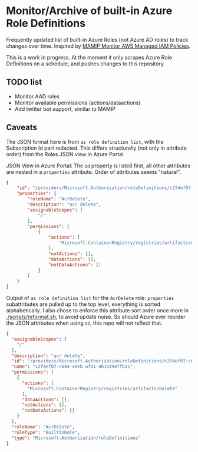# Monitor/Archive of built-in Azure Role Definitions

Frequently updated list of built-in Azure Roles (not Azure AD roles) to track changes over time.
Inspired by [MAMIP Monitor AWS Managed IAM Policies](https://github.com/z0ph/MAMIP).

This is a work in progress. At the moment it only scrapes Azure Role Definitions
on a schedule, and pushes changes to this repository.

## TODO list

- Monitor AAD roles
- Monitor available permissions (actions/dataactions)
- Add twitter bot support, similar to MAMIP

## Caveats

The JSON format here is from `az role definition list`, with the Subscription Id part redacted.
This differs structurally (not only in attribute order) from the Roles JSON view in Azure Portal.

JSON View in Azure Portal: The `id` property is listed first, all other attributes are nested
in a `properties` attribute. Order of attributes seems "natural".

```json
{
    "id": "/providers/Microsoft.Authorization/roleDefinitions/c2f4ef07-c644-48eb-af81-4b1b4947fb11",
    "properties": {
        "roleName": "AcrDelete",
        "description": "acr delete",
        "assignableScopes": [
            "/"
        ],
        "permissions": [
            {
                "actions": [
                    "Microsoft.ContainerRegistry/registries/artifacts/delete"
                ],
                "notActions": [],
                "dataActions": [],
                "notDataActions": []
            }
        ]
    }
}
```

Output of `az role definition list` for the `AcrDelete` role: `properties` subattributes are pulled
up to the top level, everything is sorted alphabetically. I also chose to enforce this attribute
sort order once more in [./scripts/reformat.sh](./scripts/reformat.sh), to avoid update noise.
So should Azure ever reorder the JSON attributes when using `az`, this repo will not reflect that.

```json
{
  "assignableScopes": [
    "/"
  ],
  "description": "acr delete",
  "id": "/providers/Microsoft.Authorization/roleDefinitions/c2f4ef07-c644-48eb-af81-4b1b4947fb11",
  "name": "c2f4ef07-c644-48eb-af81-4b1b4947fb11",
  "permissions": [
    {
      "actions": [
        "Microsoft.ContainerRegistry/registries/artifacts/delete"
      ],
      "dataActions": [],
      "notActions": [],
      "notDataActions": []
    }
  ],
  "roleName": "AcrDelete",
  "roleType": "BuiltInRole",
  "type": "Microsoft.Authorization/roleDefinitions"
}
```
